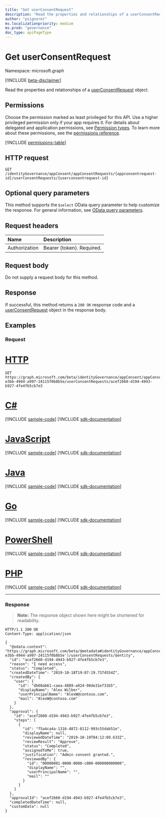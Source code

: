 ```yaml
---
title: "Get userConsentRequest"
description: "Read the properties and relationships of a userConsentRequest object."
author: "psignoret"
ms.localizationpriority: medium
ms.prod: "governance"
doc_type: apiPageType
---
```


# Get userConsentRequest
Namespace: microsoft.graph

[!INCLUDE [beta-disclaimer](../../includes/beta-disclaimer.md)]

Read the properties and relationships of a [userConsentRequest](../resources/userconsentrequest.md) object.

## Permissions
Choose the permission marked as least privileged for this API. Use a higher privileged permission only if your app requires it. For details about delegated and application permissions, see [Permission types](/graph/permissions-overview#permission-types). To learn more about these permissions, see the [permissions reference](/graph/permissions-reference).

<!-- { "blockType": "permissions", "name": "userconsentrequest_get" } -->
[!INCLUDE [permissions-table](../includes/permissions/userconsentrequest-get-permissions.md)]

## HTTP request

<!-- {
  "blockType": "ignored"
}
-->
``` http
GET /identityGovernance/appConsent/appConsentRequests/{appconsentrequest-id}/userConsentRequests/{userconsentrequest-id}
```

## Optional query parameters
This method supports the `$select` OData query parameter to help customize the response. For general information, see [OData query parameters](/graph/query-parameters).

## Request headers
|Name|Description|
|:---|:---|
|Authorization|Bearer {token}. Required.|

## Request body
Do not supply a request body for this method.

## Response

If successful, this method returns a `200 OK` response code and a [userConsentRequest](../resources/userconsentrequest.md) object in the response body.

## Examples

### Request

# [HTTP](#tab/http)
<!-- {
  "blockType": "request",
  "name": "get_userconsentrequest"
}
-->
``` http
GET https://graph.microsoft.com/beta/identityGovernance/appConsent/appConsentRequests/ee245379-e3bb-4944-a997-24115f0b8b5e/userConsentRequests/acef2660-d194-4943-b927-4fe4fb5cb7e3
```

# [C#](#tab/csharp)
[!INCLUDE [sample-code](../includes/snippets/csharp/get-userconsentrequest-csharp-snippets.md)]
[!INCLUDE [sdk-documentation](../includes/snippets/snippets-sdk-documentation-link.md)]

# [JavaScript](#tab/javascript)
[!INCLUDE [sample-code](../includes/snippets/javascript/get-userconsentrequest-javascript-snippets.md)]
[!INCLUDE [sdk-documentation](../includes/snippets/snippets-sdk-documentation-link.md)]

# [Java](#tab/java)
[!INCLUDE [sample-code](../includes/snippets/java/get-userconsentrequest-java-snippets.md)]
[!INCLUDE [sdk-documentation](../includes/snippets/snippets-sdk-documentation-link.md)]

# [Go](#tab/go)
[!INCLUDE [sample-code](../includes/snippets/go/get-userconsentrequest-go-snippets.md)]
[!INCLUDE [sdk-documentation](../includes/snippets/snippets-sdk-documentation-link.md)]

# [PowerShell](#tab/powershell)
[!INCLUDE [sample-code](../includes/snippets/powershell/get-userconsentrequest-powershell-snippets.md)]
[!INCLUDE [sdk-documentation](../includes/snippets/snippets-sdk-documentation-link.md)]

# [PHP](#tab/php)
[!INCLUDE [sample-code](../includes/snippets/php/get-userconsentrequest-php-snippets.md)]
[!INCLUDE [sdk-documentation](../includes/snippets/snippets-sdk-documentation-link.md)]

---

### Response
>**Note:** The response object shown here might be shortened for readability.
<!-- {
  "blockType": "response",
  "truncated": true,
  "@odata.type": "microsoft.graph.userConsentRequest"
}
-->
``` http
HTTP/1.1 200 OK
Content-Type: application/json

{
  "@odata.context": "https://graph.microsoft.com/beta/$metadata#identityGovernance/appConsent/appConsentRequests('ee245379-e3bb-4944-a997-24115f0b8b5e')/userConsentRequests/$entity",
  "id": "acef2660-d194-4943-b927-4fe4fb5cb7e3",
  "reason": "I need access",
  "status": "Completed",
  "createdDateTime": "2019-10-18T19:07:19.7374554Z",
  "createdBy": {
    "user": {
      "id": "db60ab61-caea-4889-a824-98de31ef31b5",
      "displayName": "Alex Wilber",
      "userPrincipalName": "AlexW@contoso.com",
      "mail": "AlexW@contoso.com"
    }
  },
  "approval": {
    "id": "acef2660-d194-4943-b927-4fe4fb5cb7e3",
    "steps": [
      {
        "id": "f5a4ca4a-1316-4872-8112-993c55dab51e",
        "displayName": null,
        "reviewedDateTime": "2019-10-19T04:12:09.633Z",
        "reviewResult": "Approve",
        "status": "Completed",
        "assignedToMe": true,
        "justification": "Admin consent granted.",
        "reviewedBy": {
          "id": "00000001-0000-0000-c000-000000000000",
          "displayName": "",
          "userPrincipalName": "",
          "mail": ""
        }
      }
    ]
  },
  "approvalId": "acef2660-d194-4943-b927-4fe4fb5cb7e3",
  "completedDateTime": null,
  "customData": null
}
```
